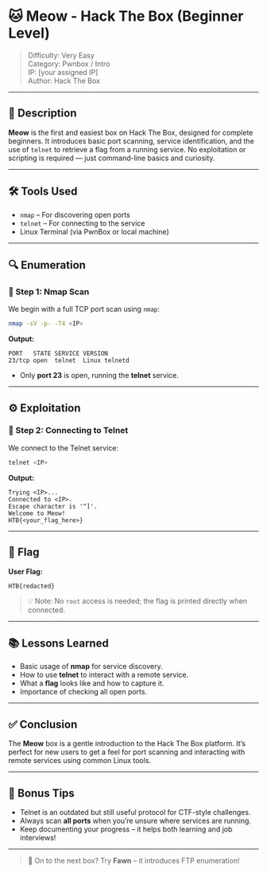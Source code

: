 # 🐱 Meow - Hack The Box (Beginner Level)

> Difficulty: Very Easy  
> Category: Pwnbox / Intro  
> IP: [your assigned IP]  
> Author: Hack The Box

---

## 🧠 Description

**Meow** is the first and easiest box on Hack The Box, designed for complete beginners. It introduces basic port scanning, service identification, and the use of `telnet` to retrieve a flag from a running service. No exploitation or scripting is required — just command-line basics and curiosity.

---

## 🛠️ Tools Used

- `nmap` – For discovering open ports
- `telnet` – For connecting to the service
- Linux Terminal (via PwnBox or local machine)

---

## 🔍 Enumeration

### 🔎 Step 1: Nmap Scan

We begin with a full TCP port scan using `nmap`:

```bash
nmap -sV -p- -T4 <IP>
```

**Output:**
```
PORT   STATE SERVICE VERSION
23/tcp open  telnet  Linux telnetd
```

- Only **port 23** is open, running the **telnet** service.

---

## ⚙️ Exploitation

### 🔌 Step 2: Connecting to Telnet

We connect to the Telnet service:

```bash
telnet <IP>
```

**Output:**
```
Trying <IP>...
Connected to <IP>.
Escape character is '^]'.
Welcome to Meow!
HTB{<your_flag_here>}
```

---

## 🎯 Flag

**User Flag:**

```
HTB{redacted}
```

> 💡 Note: No `root` access is needed; the flag is printed directly when connected.

---

## 📚 Lessons Learned

- Basic usage of **nmap** for service discovery.
- How to use **telnet** to interact with a remote service.
- What a **flag** looks like and how to capture it.
- Importance of checking all open ports.

---

## ✅ Conclusion

The **Meow** box is a gentle introduction to the Hack The Box platform. It’s perfect for new users to get a feel for port scanning and interacting with remote services using common Linux tools.

---

## 📝 Bonus Tips

- Telnet is an outdated but still useful protocol for CTF-style challenges.
- Always scan **all ports** when you’re unsure where services are running.
- Keep documenting your progress – it helps both learning and job interviews!

---

> 🚀 On to the next box? Try **Fawn** – it introduces FTP enumeration!
